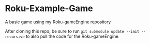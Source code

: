 # Roku-Example-Game
A basic game using my Roku-gameEngine repository

After cloning this repo, be sure to run `git submodule update --init --recursive` to also pull the code for the Roku-gameEngine. 
